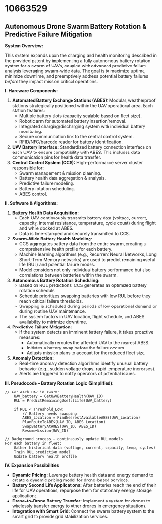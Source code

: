 # 10663529

## Autonomous Drone Swarm Battery Rotation & Predictive Failure Mitigation

**System Overview:**

This system expands upon the charging and health monitoring described in the provided patent by implementing a fully autonomous battery rotation system for a swarm of UAVs, coupled with advanced predictive failure analysis leveraging swarm-wide data. The goal is to maximize uptime, minimize downtime, and preemptively address potential battery failures *before* they impact mission critical operations.

**I. Hardware Components:**

1.  **Automated Battery Exchange Stations (ABES):**  Modular, weatherproof stations strategically positioned within the UAV operational area. Each station features:
    *   Multiple battery slots (capacity scalable based on fleet size).
    *   Robotic arm for automated battery insertion/removal.
    *   Integrated charging/discharging system with individual battery monitoring.
    *   Secure communication link to the central control system.
    *   RFID/NFC/barcode reader for battery identification.
2.  **UAV Battery Interface:** Standardized battery connection interface on each UAV to ensure compatibility with ABES. This includes data communication pins for health data transfer.
3.  **Central Control System (CCS):**  High-performance server cluster responsible for:
    *   Swarm management & mission planning.
    *   Battery health data aggregation & analysis.
    *   Predictive failure modeling.
    *   Battery rotation scheduling.
    *   ABES control.

**II. Software & Algorithms:**

1.  **Battery Health Data Acquisition:**
    *   Each UAV continuously transmits battery data (voltage, current, capacity, internal resistance, temperature, cycle count) during flight and while docked at ABES.
    *   Data is time-stamped and securely transmitted to CCS.
2.  **Swarm-Wide Battery Health Modeling:**
    *   CCS aggregates battery data from the entire swarm, creating a comprehensive health profile for each battery.
    *   Machine learning algorithms (e.g., Recurrent Neural Networks, Long Short-Term Memory networks) are used to predict remaining useful life (RUL) and potential failure modes.
    *   Model considers not only individual battery performance but also correlations between batteries within the swarm.
3.  **Autonomous Battery Rotation Scheduling:**
    *   Based on RUL predictions, CCS generates an optimized battery rotation schedule.
    *   Schedule prioritizes swapping batteries with low RUL before they reach critical failure thresholds.
    *   Swapping is scheduled during periods of low operational demand or during routine UAV maintenance.
    *   The system factors in UAV location, flight schedule, and ABES availability to minimize downtime.
4.  **Predictive Failure Mitigation:**
    *   If the system detects an imminent battery failure, it takes proactive measures:
        *   Automatically reroutes the affected UAV to the nearest ABES.
        *   Initiates a battery swap before the failure occurs.
        *   Adjusts mission plans to account for the reduced fleet size.
5.  **Anomaly Detection:**
    *   Real-time anomaly detection algorithms identify unusual battery behavior (e.g., sudden voltage drops, rapid temperature increases).
    *   Alerts are triggered to notify operators of potential issues.

**III. Pseudocode – Battery Rotation Logic (Simplified):**

```
// For each UAV in swarm:
    UAV_battery = GetUAVBatteryHealth(UAV_ID)
    RUL = PredictRemainingUsefulLife(UAV_battery)

    if RUL < Threshold_Low:
        // Battery needs swapping
        ABES_Location = FindNearestAvailableABES(UAV_Location)
        PlanRouteToABES(UAV_ID, ABES_Location)
        SwapBatteryAtABES(UAV_ID, ABES_ID)
        ResumeMission(UAV_ID)

// Background process – continuously update RUL models
For each battery in fleet:
    Gather historical data (voltage, current, capacity, temp, cycles)
    Train RUL prediction model
    Update battery health profile
```

**IV. Expansion Possibilities**

*   **Dynamic Pricing:** Leverage battery health data and energy demand to create a dynamic pricing model for drone-based services.
*   **Battery Second Life Applications:** After batteries reach the end of their life for UAV operations, repurpose them for stationary energy storage applications.
*   **Drone-to-Drone Battery Transfer:** Implement a system for drones to wirelessly transfer energy to other drones in emergency situations.
*   **Integration with Smart Grid:** Connect the swarm battery system to the smart grid to provide grid stabilization services.